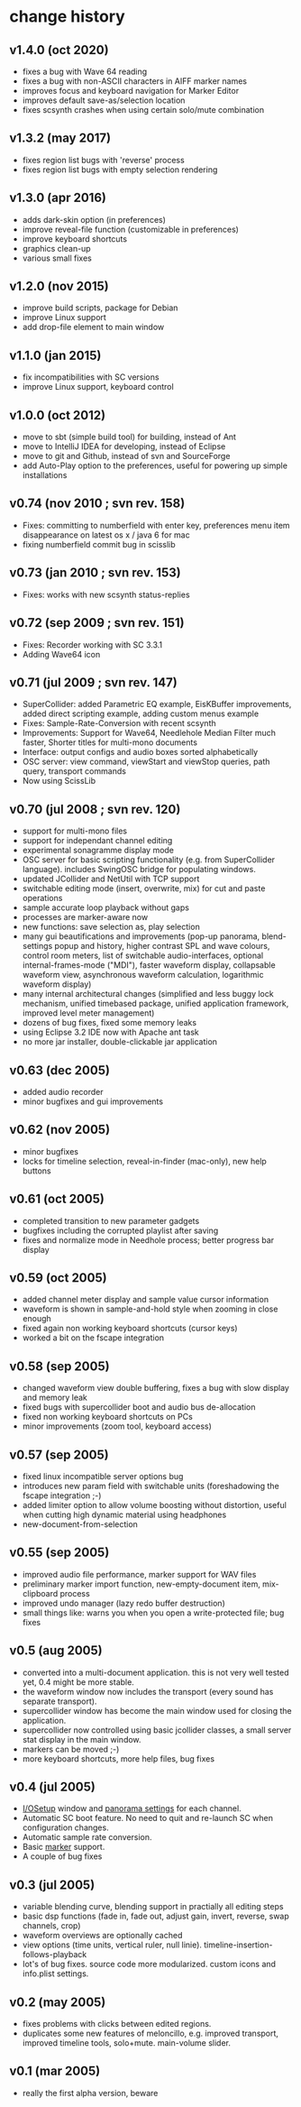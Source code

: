 # change history

## v1.4.0 (oct 2020)

 - fixes a bug with Wave 64 reading
 - fixes a bug with non-ASCII characters in AIFF marker names
 - improves focus and keyboard navigation for Marker Editor
 - improves default save-as/selection location
 - fixes scsynth crashes when using certain solo/mute combination

## v1.3.2 (may 2017)

 - fixes region list bugs with 'reverse' process
 - fixes region list bugs with empty selection rendering

## v1.3.0 (apr 2016)

 - adds dark-skin option (in preferences)
 - improve reveal-file function (customizable in preferences)
 - improve keyboard shortcuts
 - graphics clean-up
 - various small fixes

## v1.2.0 (nov 2015)

 - improve build scripts, package for Debian
 - improve Linux support
 - add drop-file element to main window

## v1.1.0 (jan 2015)

 - fix incompatibilities with SC versions
 - improve Linux support, keyboard control

## v1.0.0 (oct 2012)

 - move to sbt (simple build tool) for building, instead of Ant
 - move to IntelliJ IDEA for developing, instead of Eclipse
 - move to git and Github, instead of svn and SourceForge
 - add Auto-Play option to the preferences, useful for powering up simple installations

## v0.74 (nov 2010 ; svn rev. 158)

 - Fixes: committing to numberfield with enter key, preferences menu item disappearance on latest os x / java 6 for mac
 - fixing numberfield commit bug in scisslib

## v0.73 (jan 2010 ; svn rev. 153)

 - Fixes: works with new scsynth status-replies

## v0.72 (sep 2009 ; svn rev. 151)

 - Fixes: Recorder working with SC 3.3.1
 - Adding Wave64 icon

## v0.71 (jul 2009 ; svn rev. 147)

 - SuperCollider: added Parametric EQ example, EisKBuffer improvements, added direct scripting example, adding custom menus example
 - Fixes: Sample-Rate-Conversion with recent scsynth
 - Improvements: Support for Wave64, Needlehole Median Filter much faster, Shorter titles for multi-mono documents
 - Interface: output configs and audio boxes sorted alphabetically
 - OSC server: view command, viewStart and viewStop queries, path query, transport commands
 - Now using ScissLib

## v0.70 (jul 2008 ; svn rev. 120)

 - support for multi-mono files
 - support for independant channel editing
 - experimental sonagramme display mode
 - OSC server for basic scripting functionality (e.g. from SuperCollider language). includes SwingOSC bridge for populating windows.
 - updated JCollider and NetUtil with TCP support
 - switchable editing mode (insert, overwrite, mix) for cut and paste operations
 - sample accurate loop playback without gaps
 - processes are marker-aware now
 - new functions: save selection as, play selection
 - many gui beautifications and improvements (pop-up panorama, blend-settings popup and history, higher contrast SPL and wave colours, control room meters, list of switchable audio-interfaces, optional internal-frames-mode ("MDI"), faster waveform display, collapsable waveform view, asynchronous waveform calculation, logarithmic waveform display)
 - many internal architectural changes (simplified and less buggy lock mechanism, unified timebased package, unified application framework, improved level meter management)
 - dozens of bug fixes, fixed some memory leaks
 - using Eclipse 3.2 IDE now with Apache ant task
 - no more jar installer, double-clickable jar application

## v0.63 (dec 2005)

 - added audio recorder
 - minor bugfixes and gui improvements

## v0.62 (nov 2005)

 - minor bugfixes
 - locks for timeline selection, reveal-in-finder (mac-only), new help buttons

## v0.61 (oct 2005)

 - completed transition to new parameter gadgets
 - bugfixes including the corrupted playlist after saving
 - fixes and normalize mode in Needhole process; better progress bar display

## v0.59 (oct 2005)

 - added channel meter display and sample value cursor information
 - waveform is shown in sample-and-hold style when zooming in close enough
 - fixed again non working keyboard shortcuts (cursor keys)
 - worked a bit on the fscape integration

## v0.58 (sep 2005)

 - changed waveform view double buffering, fixes a bug with slow display and memory leak
 - fixed bugs with supercollider boot and audio bus de-allocation
 - fixed non working keyboard shortcuts on PCs
 - minor improvements (zoom tool, keyboard access)

## v0.57 (sep 2005)

 - fixed linux incompatible server options bug
 - introduces new param field with switchable units (foreshadowing the fscape integration ;-)
 - added limiter option to allow volume boosting without distortion, useful when cutting high dynamic material using headphones
 - new-document-from-selection

## v0.55 (sep 2005)

 - improved audio file performance, marker support for WAV files
 - preliminary marker import function, new-empty-document item, mix-clipboard process
 - improved undo manager (lazy redo buffer destruction)
 - small things like: warns you when you open a write-protected file; bug fixes

## v0.5 (aug 2005)

 - converted into a multi-document application. this is not very well tested yet, 0.4 might be more stable.
 - the waveform window now includes the transport (every sound has separate transport).
 - supercollider window has become the main window used for closing the application.
 - supercollider now controlled using basic jcollider classes, a small server stat display in the main window.
 - markers can be moved ;-)
 - more keyboard shortcuts, more help files, bug fixes

## v0.4 (jul 2005)

 - <A HREF="help/IOSetup.html">I/OSetup</A> window and <A HREF="help/ChannelTrack.html">panorama settings</A> for each channel.
 - Automatic SC boot feature. No need to quit and re-launch SC when configuration changes.
 - Automatic sample rate conversion.
 - Basic <A HREF="help/MarkerAxis.html">marker</A> support.
 - A couple of bug fixes

## v0.3 (jul 2005)

 - variable blending curve, blending support in practially all editing steps
 - basic dsp functions (fade in, fade out, adjust gain, invert, reverse, swap channels, crop)
 - waveform overviews are optionally cached
 - view options (time units, vertical ruler, null linie). timeline-insertion-follows-playback
 - lot's of bug fixes. source code more modularized. custom icons and info.plist settings.

## v0.2 (may 2005)

 - fixes problems with clicks between edited regions.
 - duplicates some new features of meloncillo, e.g. improved transport, improved timeline tools, solo+mute. main-volume slider.

## v0.1 (mar 2005)

 - really the first alpha version, beware
